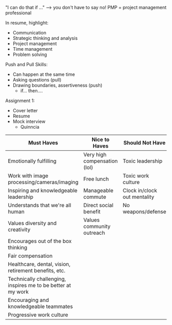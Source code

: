 "I can do that if ..." --> you don't have to say no!
PMP = project management professional

In resume, highlight:
- Communication
- Strategic thinking and analysis
- Project management
- Time management
- Problem solving

Push and Pull Skills:
- Can happen at the same time
- Asking questions (pull)
- Drawing boundaries, assertiveness (push)
	- if... then....

Assignment 1:
- Cover letter
- Resume
- Mock interview
	- Quinncia

| Must Haves                                                   | Nice to Haves                | Should Not Have              |
| ------------------------------------------------------------ | ---------------------------- | ---------------------------- |
| Emotionally fulfilling                                       | Very high compensation (lol) | Toxic leadership             |
| Work with image processing/cameras/imaging<br>               | Free lunch                   | Toxic work culture           |
| Inspiring and knowledgeable leadership                       | Manageable commute           | Clock in/clock out mentality |
| Understands that we're all human                             | Direct social benefit        | No weapons/defense           |
| Values diversity and creativity                              | Values community outreach    |                              |
| Encourages out of the box thinking                           |                              |                              |
| Fair compensation                                            |                              |                              |
| Healthcare, dental, vision, retirement benefits, etc.        |                              |                              |
| Technically challenging, inspires me to be better at my work |                              |                              |
| Encouraging and knowledgeable teammates                      |                              |                              |
| Progressive work culture                                     |                              |                              |
